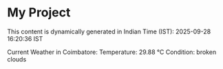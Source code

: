 # My Project

This content is dynamically generated in Indian Time (IST): 2025-09-28 16:20:36 IST


Current Weather in Coimbatore:
Temperature: 29.88 °C
Condition: broken clouds
